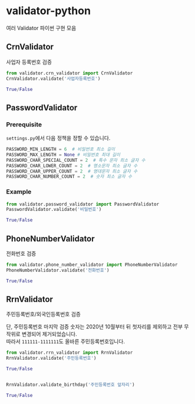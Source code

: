 # validator-python

여러 Validator 파이썬 구현 모음

## CrnValidator

사업자 등록번호 검증

```python
from validator.crn_validator import CrnValidator
CrnValidator.validate('사업자등록번호')

True/False
```

## PasswordValidator

### Prerequisite

`settings.py`에서 다음 정책을 정할 수 있습니다.

```python
PASSWORD_MIN_LENGTH = 6  # 비밀번호 최소 길이
PASSWORD_MAX_LENGTH = None # 비밀번호 최대 길이
PASSWORD_CHAR_SPECIAL_COUNT = 2  # 특수 문자 최소 글자 수
PASSWORD_CHAR_LOWER_COUNT = 2  # 영소문자 최소 글자 수
PASSWORD_CHAR_UPPER_COUNT = 2  # 영대문자 최소 글자 수
PASSWORD_CHAR_NUMBER_COUNT = 2  # 숫자 최소 글자 수
```

### Example

```python
from validator.password_validator import PasswordValidator
PasswordValidator.validate('비밀번호')

True/False
```

## PhoneNumberValidator

전화번호 검증

```python
from validator.phone_number_validator import PhoneNumberValidator
PhoneNumberValidator.validate('전화번호')

True/False
```

## RrnValidator

주민등록번호/외국인등록번호 검증

단, 주민등록번호 마지막 검증 숫자는 2020년 10월부터 뒤 첫자리를 제외하고 전부 무작위로 변경되어 제거되었습니다.  
따라서 `111111-1111111`도 올바른 주민등록번호입니다.

```python
from validator.rrn_validator import RrnValidator
RrnValidator.validate('주민등록번호')

True/False


RrnValidator.validate_birthday('주민등록번호 앞자리')

True/False
```
